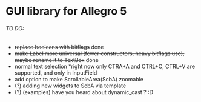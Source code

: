 # GUI library for Allegro 5

###### TO DO:
  - ~~replace booleans with bitflags~~ done
  - ~~make Label more universal (fewer constructors, heavy bitflags use), maybe rename it to TextBox~~ done
  - normal text selection *right now only CTRA+A and CTRL+C, CTRL+V are supported, and only in InputField
  - add option to make ScrollableArea(ScbA) zoomable
  - (?) adding new widgets to ScbA via template
  - (?) (examples) have you heard about dynamic_cast ? :D 